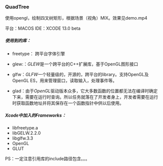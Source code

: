### QuadTree
使用opengl，绘制四叉树矩形，根据场景（视角）MIX。效果见demo.mp4

平台：MACOS
IDE：XCODE 13.0 beta

##### 使用到的库：

- freetype： 跨平台字体引擎

- glew:：*GLEW*是一个跨平台的C++扩展库，基于OpenGL图形接口
- glfw：*GLFW*一个轻量级的，开源的，跨平台的library。支持OpenGL及OpenGL ES，用来管理窗口，读取输入，处理事件等。
- glad：由于*OpenGL*驱动版本众多，它大多数函数的位置都无法在编译时确定下来，需要在运行时查询。所以任务就落在了开发者身上，开发者需要在运行时获取函数地址并将其保存在一个函数指针中供以后使用。

##### Xcode中加入的Frameworks：

- libfreetype.a
- libGELW.2.2.0
- libglfw.3.3
- OpenGL
- GLUT

PS：一定注意引用库的include路径包含。。。


